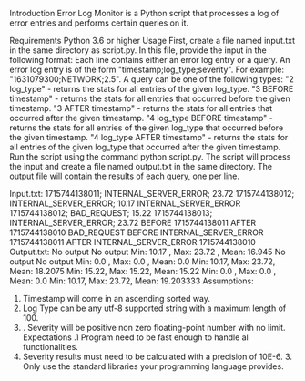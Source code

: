 Introduction
Error Log Monitor is a Python script that processes a log of error entries and performs certain queries on it.

Requirements
Python 3.6 or higher
Usage
First, create a file named input.txt in the same directory as script.py. In this file, provide the input in the following format:
Each line contains either an error log entry or a query.
An error log entry is of the form "timestamp;log_type;severity". For example: "1631079300;NETWORK;2.5".
A query can be one of the following types:
"2 log_type" - returns the stats for all entries of the given log_type.
"3 BEFORE timestamp" - returns the stats for all entries that occurred before the given timestamp.
"3 AFTER timestamp" - returns the stats for all entries that occurred after the given timestamp.
"4 log_type BEFORE timestamp" - returns the stats for all entries of the given log_type that occurred before the given timestamp.
"4 log_type AFTER timestamp" - returns the stats for all entries of the given log_type that occurred after the given timestamp.
Run the script using the command python script.py.
The script will process the input and create a file named output.txt in the same directory.
The output file will contain the results of each query, one per line.

Input.txt: 
1715744138011; INTERNAL_SERVER_ERROR; 23.72
1715744138012; INTERNAL_SERVER_ERROR; 10.17
INTERNAL_SERVER_ERROR
1715744138012; BAD_REQUEST; 15.22
1715744138013; INTERNAL_SERVER_ERROR; 23.72
BEFORE 1715744138011
AFTER 1715744138010
BAD_REQUEST
BEFORE INTERNAL_SERVER_ERROR 1715744138011
AFTER INTERNAL_SERVER_ERROR 1715744138010
Output.txt:
No output 
No output
Min: 10.17 , Max: 23.72 , Mean: 16.945 
No output
No output
Min: 0.0 , Max: 0.0 , Mean: 0.0
Min: 10.17, Max: 23.72, Mean: 18.2075
Min: 15.22, Max: 15.22, Mean: 15.22 
Min: 0.0 , Max: 0.0 , Mean: 0.0
Min: 10.17, Max: 23.72, Mean: 19.203333
Assumptions:
1. Timestamp will come in an ascending sorted way.
2. Log Type can be any utf-8 supported string with a maximum length of 100.
3. . Severity will be positive non zero floating-point number with no limit.
Expectations
.1 Program need to be fast enough to handle al functionalities.
2. Severity results must need to be calculated with a precision of 10E-6. 3. Only use the standard libraries your programming language provides.
